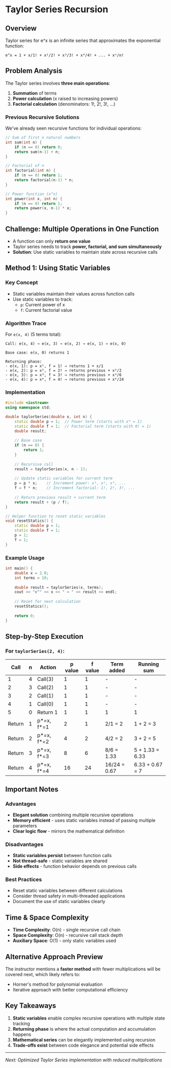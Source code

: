 # Taylor Series Recursion

## Overview
Taylor series for e^x is an infinite series that approximates the exponential function:
```
e^x = 1 + x/1! + x²/2! + x³/3! + x⁴/4! + ... + xⁿ/n!
```

## Problem Analysis
The Taylor series involves **three main operations**:
1. **Summation** of terms
2. **Power calculation** (x raised to increasing powers)
3. **Factorial calculation** (denominators: 1!, 2!, 3!, ...)

### Previous Recursive Solutions
We've already seen recursive functions for individual operations:

```cpp
// Sum of first n natural numbers
int sum(int n) {
    if (n == 0) return 0;
    return sum(n-1) + n;
}

// Factorial of n
int factorial(int n) {
    if (n == 0) return 1;
    return factorial(n-1) * n;
}

// Power function (x^n)
int power(int x, int n) {
    if (n == 0) return 1;
    return power(x, n-1) * x;
}
```

## Challenge: Multiple Operations in One Function
- A function can only **return one value**
- Taylor series needs to track **power, factorial, and sum simultaneously**
- **Solution**: Use static variables to maintain state across recursive calls

## Method 1: Using Static Variables

### Key Concept
- Static variables maintain their values across function calls
- Use static variables to track:
  - `p`: Current power of x
  - `f`: Current factorial value

### Algorithm Trace
For `e(x, 4)` (5 terms total):
```
Call: e(x, 4) → e(x, 3) → e(x, 2) → e(x, 1) → e(x, 0)

Base case: e(x, 0) returns 1

Returning phase:
- e(x, 1): p = x¹, f = 1! → returns 1 + x/1
- e(x, 2): p = x², f = 2! → returns previous + x²/2
- e(x, 3): p = x³, f = 3! → returns previous + x³/6
- e(x, 4): p = x⁴, f = 4! → returns previous + x⁴/24
```

### Implementation

```cpp
#include <iostream>
using namespace std;

double taylorSeries(double x, int n) {
    static double p = 1;  // Power term (starts with x⁰ = 1)
    static double f = 1;  // Factorial term (starts with 0! = 1)
    double result;
    
    // Base case
    if (n == 0) {
        return 1;
    }
    
    // Recursive call
    result = taylorSeries(x, n - 1);
    
    // Update static variables for current term
    p = p * x;    // Increment power: x¹, x², x³, ...
    f = f * n;    // Increment factorial: 1!, 2!, 3!, ...
    
    // Return previous result + current term
    return result + (p / f);
}

// Helper function to reset static variables
void resetStatics() {
    static double p = 1;
    static double f = 1;
    p = 1;
    f = 1;
}
```

### Example Usage
```cpp
int main() {
    double x = 2.0;
    int terms = 10;
    
    double result = taylorSeries(x, terms);
    cout << "e^" << x << " ≈ " << result << endl;
    
    // Reset for next calculation
    resetStatics();
    
    return 0;
}
```

## Step-by-Step Execution

### For `taylorSeries(2, 4)`:

| Call | n | Action | p value | f value | Term added | Running sum |
|------|---|--------|---------|---------|------------|-------------|
| 1 | 4 | Call(3) | 1 | 1 | - | - |
| 2 | 3 | Call(2) | 1 | 1 | - | - |
| 3 | 2 | Call(1) | 1 | 1 | - | - |
| 4 | 1 | Call(0) | 1 | 1 | - | - |
| 5 | 0 | Return 1 | 1 | 1 | 1 | 1 |
| Return | 1 | p*=x, f*=1 | 2 | 1 | 2/1 = 2 | 1 + 2 = 3 |
| Return | 2 | p*=x, f*=2 | 4 | 2 | 4/2 = 2 | 3 + 2 = 5 |
| Return | 3 | p*=x, f*=3 | 8 | 6 | 8/6 = 1.33 | 5 + 1.33 = 6.33 |
| Return | 4 | p*=x, f*=4 | 16 | 24 | 16/24 = 0.67 | 6.33 + 0.67 = 7 |

## Important Notes

### Advantages
- **Elegant solution** combining multiple recursive operations
- **Memory efficient** - uses static variables instead of passing multiple parameters
- **Clear logic flow** - mirrors the mathematical definition

### Disadvantages
- **Static variables persist** between function calls
- **Not thread-safe** - static variables are shared
- **Side effects** - function behavior depends on previous calls

### Best Practices
- Reset static variables between different calculations
- Consider thread safety in multi-threaded applications
- Document the use of static variables clearly

## Time & Space Complexity
- **Time Complexity**: O(n) - single recursive call chain
- **Space Complexity**: O(n) - recursive call stack depth
- **Auxiliary Space**: O(1) - only static variables used

## Alternative Approach Preview
The instructor mentions a **faster method** with fewer multiplications will be covered next, which likely refers to:
- Horner's method for polynomial evaluation
- Iterative approach with better computational efficiency

## Key Takeaways
1. **Static variables** enable complex recursive operations with multiple state tracking
2. **Returning phase** is where the actual computation and accumulation happens
3. **Mathematical series** can be elegantly implemented using recursion
4. **Trade-offs exist** between code elegance and potential side effects

---
*Next: Optimized Taylor Series implementation with reduced multiplications*